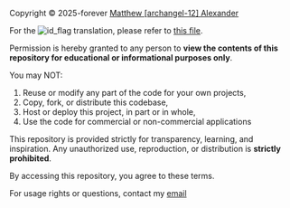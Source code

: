 Copyright © 2025-forever [Matthew [archangel-12] Alexander](https://www.instagram.com/r3yanson/)

<p align="left">
  For the
  <img
    src="https://upload.wikimedia.org/wikipedia/commons/thumb/9/9f/Flag_of_Indonesia.svg/20px-Flag_of_Indonesia.svg.png?20200822164827"
    alt="id_flag"
  />
  translation, please refer to <a href="/license-ID.md">this file</a>.
  <br />
</p>

Permission is hereby granted to any person to __view the contents of this repository for educational or informational purposes only__.

You may NOT:
1. Reuse or modify any part of the code for your own projects,
2. Copy, fork, or distribute this codebase,
3. Host or deploy this project, in part or in whole,
4. Use the code for commercial or non-commercial applications

This repository is provided strictly for transparency, learning, and inspiration. Any unauthorized use, reproduction, or distribution is __strictly prohibited__.

By accessing this repository, you agree to these terms.

For usage rights or questions, contact my [email](https://mail.google.com/mail/?view=cm&fs=1&to=sebastianhedforst@gmail.com&su=SUBJECT&body=BODY)